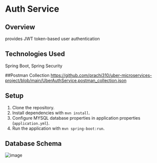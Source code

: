 # Auth Service

## Overview
provides JWT token-based user authentication

## Technologies Used
Spring Boot, Spring Security

##Postman Collection
https://github.com/prachi310/uber-microservices-project/blob/main/UberAuthService.postman_collection.json

## Setup
1. Clone the repository.
2. Install dependencies with `mvn install`.
4. Configure MYSQL database properties in application properties (`application.yml`).
5. Run the application with `mvn spring-boot:run`.

## Database Schema
![image](https://github.com/prachi310/UberProject-AuthService/assets/77889166/1723aee4-d5ad-4d86-b553-a88a82e65de2)




